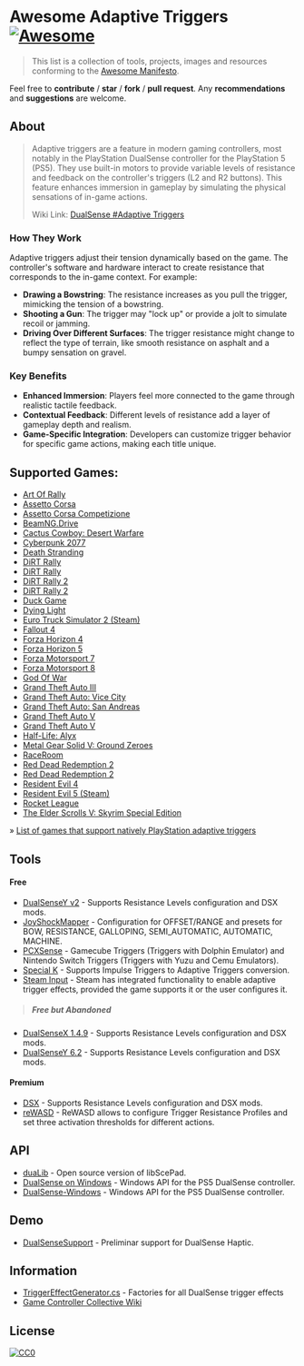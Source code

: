 # Awesome Adaptive Triggers [![Awesome](https://awesome.re/badge.svg)](https://awesome.re)
>This list is a collection of tools, projects, images and resources conforming to the [Awesome Manifesto](https://github.com/sindresorhus/awesome/blob/main/awesome.md).

Feel free to **contribute** / **star** / **fork** / **pull request**. Any **recommendations** and **suggestions** are welcome.

## About
> Adaptive triggers are a feature in modern gaming controllers, most notably in the PlayStation DualSense controller for the PlayStation 5 (PS5). They use built-in motors to provide variable levels of resistance and feedback on the controller's triggers (L2 and R2 buttons). This feature enhances immersion in gameplay by simulating the physical sensations of in-game actions.
>
> Wiki Link: [DualSense #Adaptive Triggers](https://www.pcgamingwiki.com/wiki/Controller:DualSense#Games_with_adaptive_trigger_support)

### How They Work
Adaptive triggers adjust their tension dynamically based on the game. The controller's software and hardware interact to create resistance that corresponds to the in-game context. For example:

- **Drawing a Bowstring**: The resistance increases as you pull the trigger, mimicking the tension of a bowstring.
- **Shooting a Gun**: The trigger may "lock up" or provide a jolt to simulate recoil or jamming.
- **Driving Over Different Surfaces**: The trigger resistance might change to reflect the type of terrain, like smooth resistance on asphalt and a bumpy sensation on gravel.

### Key Benefits
- **Enhanced Immersion**: Players feel more connected to the game through realistic tactile feedback.
- **Contextual Feedback**: Different levels of resistance add a layer of gameplay depth and realism.
- **Game-Specific Integration**: Developers can customize trigger behavior for specific game actions, making each title unique.

## Supported Games:
- [Art Of Rally](https://github.com/Theaninova/ArtOfRallyDSX)
- [Assetto Corsa](https://www.overtake.gg/downloads/race-element.50578/)
- [Assetto Corsa Competizione](https://www.overtake.gg/downloads/race-element.50578/)
- [BeamNG.Drive](https://www.beamng.com/resources/dsx-dualsense-adaptive-triggers.28759/)
- [Cactus Cowboy: Desert Warfare](https://store.steampowered.com/app/2554800/Cactus_Cowboy__Desert_Warfare/)
- [Cyberpunk 2077](https://www.nexusmods.com/cyberpunk2077/mods/4156?tab=description)
- [Death Stranding](https://github.com/josealissonbr/DualSenseAT/releases)
- [DiRT Rally](https://github.com/firelight322/dr2ds)
- [DiRT Rally](https://github.com/cosmii02/RacingDSX)
- [DiRT Rally 2](https://github.com/firelight322/dr2ds)
- [DiRT Rally 2](https://github.com/cosmii02/RacingDSX)
- [Duck Game](https://steamcommunity.com/sharedfiles/filedetails/?id=2654985616)
- [Dying Light](https://github.com/WujekFoliarz/Dying-Light-1-DUALSENSE-MOD)
- [Euro Truck Simulator 2 (Steam)](https://github.com/josealissonbr/DualSenseAT/wiki/Tutorial-for-Euro-Truck-Simulator-2)
- [Fallout 4](https://www.nexusmods.com/fallout4/mods/62113/)
- [Forza Horizon 4](https://github.com/cosmii02/RacingDSX)
- [Forza Horizon 5](https://github.com/cosmii02/RacingDSX)
- [Forza Motorsport 7](https://github.com/cosmii02/RacingDSX)
- [Forza Motorsport 8](https://github.com/cosmii02/RacingDSX)
- [God Of War](https://www.nexusmods.com/godofwar/mods/145)
- [Grand Theft Auto III](https://github.com/theGENreel/GTASense)
- [Grand Theft Auto: Vice City](https://github.com/theGENreel/GTASense)
- [Grand Theft Auto: San Andreas](https://github.com/theGENreel/GTASense)
- [Grand Theft Auto V](https://github.com/Killface1980/DualSense4Rockstar)
- [Grand Theft Auto V](https://github.com/zelmer69/dualsense4GTA5/)
- [Half-Life: Alyx](https://github.com/WujekFoliarz/HLA-NoVR-DualSense)
- [Metal Gear Solid V: Ground Zeroes](https://github.com/WujekFoliarz/MGSV-Ground-Zeros-DualSenseMOD)
- [RaceRoom](https://www.overtake.gg/downloads/race-element.50578/)
- [Red Dead Redemption 2](https://github.com/Killface1980/DualSense4Rockstar)
- [Red Dead Redemption 2](https://www.nexusmods.com/reddeadredemption2/mods/1472)
- [Resident Evil 4](https://github.com/josealissonbr/DualSenseAT/releases)
- [Resident Evil 5 (Steam)](https://github.com/josealissonbr/DualSenseAT/releases)
- [Rocket League](https://github.com/josealissonbr/DualSenseAT/releases)
- [The Elder Scrolls V: Skyrim Special Edition](https://www.nexusmods.com/skyrimspecialedition/mods/66165)
  
» [List of games that support natively PlayStation adaptive triggers](https://www.pcgamingwiki.com/wiki/List_of_games_that_support_PlayStation_adaptive_triggers)

## Tools
#### Free
- [DualSenseY v2](https://github.com/WujekFoliarz/DualSenseY-v2) - Supports Resistance Levels configuration and DSX mods.
- [JoyShockMapper](https://github.com/Electronicks/JoyShockMapper) - Configuration for OFFSET/RANGE and presets for BOW, RESISTANCE, GALLOPING, SEMI_AUTOMATIC, AUTOMATIC, MACHINE.
- [PCXSense](https://github.com/Denellyne/PCXSense) - Gamecube Triggers (Triggers with Dolphin Emulator) and Nintendo Switch Triggers (Triggers with Yuzu and Cemu Emulators).
- [Special K](https://github.com/SpecialKO) - Supports Impulse Triggers to Adaptive Triggers conversion.
- [Steam Input](https://store.steampowered.com/about/) - Steam has integrated functionality to enable adaptive trigger effects, provided the game supports it or the user configures it.
> ##### *Free but Abandoned*
- [DualSenseX 1.4.9](https://github.com/Paliverse/DualSenseX) - Supports Resistance Levels configuration and DSX mods.
- [DualSenseY 6.2](https://github.com/WujekFoliarz/DualSenseY) - Supports Resistance Levels configuration and DSX mods.
#### Premium
- [DSX](https://store.steampowered.com/app/1812620/DSX/) - Supports Resistance Levels configuration and DSX mods.
- [reWASD](https://rewasd.com) - ReWASD allows to configure Trigger Resistance Profiles and set three activation thresholds for different actions.

## API
- [duaLib](https://github.com/WujekFoliarz/duaLib) - Open source version of libScePad.
- [DualSense on Windows](https://github.com/Ohjurot/DualSense-Windows) - Windows API for the PS5 DualSense controller.
- [DualSense-Windows](https://github.com/mattdevv/DualSense-Windows) - Windows API for the PS5 DualSense controller.

## Demo
- [DualSenseSupport](https://github.com/Mxater/DualSenseSupport) - Preliminar support for DualSense Haptic.

## Information
- [TriggerEffectGenerator.cs](https://gist.github.com/Nielk1/6d54cc2c00d2201ccb8c2720ad7538db) - Factories for all DualSense trigger effects
- [Game Controller Collective Wiki](https://controllers.fandom.com/wiki/Sony_DualSense)

## License
[![CC0](http://mirrors.creativecommons.org/presskit/buttons/88x31/svg/cc-zero.svg)](https://creativecommons.org/publicdomain/zero/1.0/)
